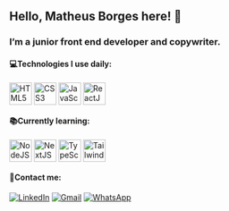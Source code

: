 ## Hello, Matheus Borges here! 👋

### I’m a junior front end developer and copywriter.

#### 💻Technologies I use daily:

<div style="display: inline_block">
   <img align="center" alt="HTML5" height="40" width="40" src="https://cdn.jsdelivr.net/gh/devicons/devicon/icons/html5/html5-original.svg" />        
   <img align="center" alt="CSS3" height="40" width="40" src="https://cdn.jsdelivr.net/gh/devicons/devicon/icons/css3/css3-original.svg" />
   <img align="center" alt="JavaScript" height="40" width="40" src="https://cdn.jsdelivr.net/gh/devicons/devicon/icons/javascript/javascript-original.svg" />
   <img align="center" alt="ReactJS" height="40" width="40" src="https://cdn.jsdelivr.net/gh/devicons/devicon/icons/react/react-original.svg" />

</div>

#### 📚Currently learning:

<div style="display: inline_block">
   <img align="center" alt="NodeJS" height="40" width="40" src="https://cdn.jsdelivr.net/gh/devicons/devicon/icons/nodejs/nodejs-original.svg" />
   <img align="center" alt="NextJS" height="40" width="40" src="https://cdn.jsdelivr.net/gh/devicons/devicon/icons/nextjs/nextjs-original.svg" />
   <img align="center" alt="TypeScript" height="40" width="40" src="https://cdn.jsdelivr.net/gh/devicons/devicon/icons/typescript/typescript-original.svg" />
   <img align="center" alt="Tailwind CSS" height="40" width="40" src="https://cdn.jsdelivr.net/gh/devicons/devicon/icons/tailwindcss/tailwindcss-plain.svg" />
</div>
          
#### 📱Contact me:

[![LinkedIn](	https://img.shields.io/badge/LinkedIn-0077B5?style=for-the-badge&logo=linkedin&logoColor=white)](https://www.linkedin.com/in/matheus-borges-45baa9250/)
[![Gmail](https://img.shields.io/badge/Gmail-D14836?style=for-the-badge&logo=gmail&logoColor=white)](mailto:matheusborgesdev@gmail.com)
[![WhatsApp](https://img.shields.io/badge/WhatsApp-25D366?style=for-the-badge&logo=whatsapp&logoColor=white)](https://wa.me/5549998213687)


          
          
          
          
          
          
          
          

          

<!--
**MbSlash/MbSlash** is a ✨ _special_ ✨ repository because its `README.md` (this file) appears on your GitHub profile.

Here are some ideas to get you started:

- 🔭 I’m currently working on ...
- 🌱 I’m currently learning ...
- 👯 I’m looking to collaborate on ...
- 🤔 I’m looking for help with ...
- 💬 Ask me about ...
- 📫 How to reach me: ...
- 😄 Pronouns: ...
- ⚡ Fun fact: ...
-->
